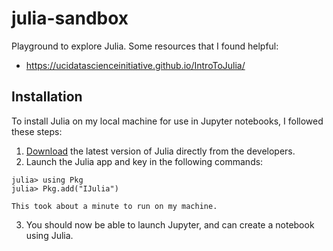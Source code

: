 # julia-sandbox
Playground to explore Julia. Some resources that I found helpful:
- https://ucidatascienceinitiative.github.io/IntroToJulia/

## Installation
To install Julia on my local machine for use in Jupyter notebooks, I followed these steps:
1. <a href="https://julialang.org/downloads/">Download</a> the latest version of Julia directly from the developers.
2. Launch the Julia app and key in the following commands:
```
julia> using Pkg
julia> Pkg.add("IJulia")
```
    This took about a minute to run on my machine.
3. You should now be able to launch Jupyter, and can create a notebook using Julia.